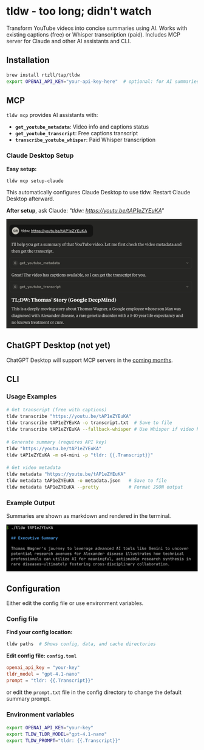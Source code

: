 # tldw - too long; didn't watch

Transform YouTube videos into concise summaries using AI. Works with existing captions (free) or Whisper transcription (paid). Includes MCP server for Claude and other AI assistants and CLI.

## Installation

```bash
brew install rtzll/tap/tldw
export OPENAI_API_KEY="your-api-key-here"  # optional: for AI summaries & Whisper
```

## MCP

`tldw mcp` provides AI assistants with:
- **`get_youtube_metadata`**: Video info and captions status
- **`get_youtube_transcript`**: Free captions transcript
- **`transcribe_youtube_whisper`**: Paid Whisper transcription

### Claude Desktop Setup

**Easy setup:**
```bash
tldw mcp setup-claude
```

This automatically configures Claude Desktop to use tldw. Restart Claude Desktop afterward.

**After setup**, ask Claude: *"tldw: https://youtu.be/tAP1eZYEuKA"*

![Claude using tldw via MCP](./assets/claude-tldw-screenshot.png)

## ChatGPT Desktop (not yet)

ChatGPT Desktop will support MCP servers in the [coming months](https://x.com/OpenAIDevs/status/1904957755829481737).

## CLI

### Usage Examples

```bash
# Get transcript (free with captions)
tldw transcribe "https://youtu.be/tAP1eZYEuKA"
tldw transcribe tAP1eZYEuKA -o transcript.txt  # Save to file
tldw transcribe tAP1eZYEuKA --fallback-whisper # Use Whisper if video has no captions

# Generate summary (requires API key)
tldw "https://youtu.be/tAP1eZYEuKA"
tldw tAP1eZYEuKA -m o4-mini -p "tldr: {{.Transcript}}"

# Get video metadata
tldw metadata "https://youtu.be/tAP1eZYEuKA"
tldw metadata tAP1eZYEuKA -o metadata.json   # Save to file
tldw metadata tAP1eZYEuKA --pretty           # Format JSON output
```

### Example Output

Summaries are shown as markdown and rendered in the terminal.

![CLI usage of tldw](./assets/cli-tldw-screenshot.png)

## Configuration

Either edit the config file or use environment variables.

### Config file

**Find your config location:**
```bash
tldw paths  # Shows config, data, and cache directories
```

**Edit config file: `config.toml`**
```toml
openai_api_key = "your-key"
tldr_model = "gpt-4.1-nano"
prompt = "tldr: {{.Transcript}}"
```

or edit the `prompt.txt` file in the config directory to change the default summary prompt.

### Environment variables

```bash
export OPENAI_API_KEY="your-key"
export TLDW_TLDR_MODEL="gpt-4.1-nano"
export TLDW_PROMPT="tldr: {{.Transcript}}"
```
